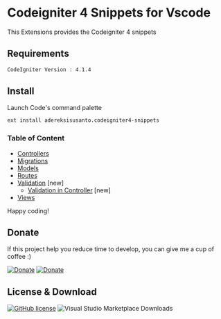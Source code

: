 # Codeigniter 4 Snippets for Vscode

This Extensions provides the Codeigniter 4 snippets

## Requirements

```bash
CodeIgniter Version : 4.1.4
```

## Install

Launch Code's command palette

```bash
ext install adereksisusanto.codeigniter4-snippets
```

### Table of Content

- [Controllers](https://github.com/adereksisusanto/codeigniter4-snippets/blob/main/docs/CONTROLLERS.md)
- [Migrations](https://github.com/adereksisusanto/codeigniter4-snippets/blob/main/docs/MIGRATIONS.md)
- [Models](https://github.com/adereksisusanto/codeigniter4-snippets/blob/main/docs/MODELS.md)
- [Routes](https://github.com/adereksisusanto/codeigniter4-snippets/blob/main/docs/ROUTES.md)
- [Validation](https://github.com/adereksisusanto/codeigniter4-snippets/blob/main/docs/VALIDATIONS.md) [new]
  - [Validation in Controller](https://github.com/adereksisusanto/codeigniter4-snippets/blob/main/docs/VALIDATIONS.md#validation-in-controller) [new]
- [Views](https://github.com/adereksisusanto/codeigniter4-snippets/blob/main/docs/Views.md)

Happy coding!

## Donate
If this project help you reduce time to develop, you can give me a cup of coffee :)

[![Donate](https://img.shields.io/badge/Donate-PayPal-green.svg)](https://paypal.me/adereksisusanto?locale.x=id_ID) [![Donate](https://img.shields.io/badge/Donate-trakteer.id-red)](https://trakteer.id/adereksisusanto)

## License & Download

[![GitHub license](https://img.shields.io/github/license/adereksisusanto/codeigniter4-snippets.svg)](https://github.com/adereksisusanto/codeigniter4-snippets) ![Visual Studio Marketplace Downloads](https://img.shields.io/visual-studio-marketplace/d/adereksisusanto.codeigniter4-snippets)
